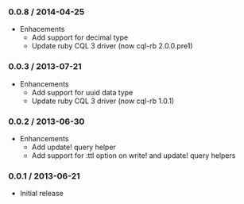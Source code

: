### 0.0.8 / 2014-04-25

* Enhacements
  * Add support for decimal type
  * Update ruby CQL 3 driver (now cql-rb 2.0.0.pre1)

### 0.0.3 / 2013-07-21

* Enhancements
  * Add support for uuid data type
  * Update ruby CQL 3 driver (now cql-rb 1.0.1)

### 0.0.2 / 2013-06-30

* Enhancements
  * Add update! query helper
  * Add support for :ttl option on write! and update! query helpers

### 0.0.1 / 2013-06-21

* Initial release
